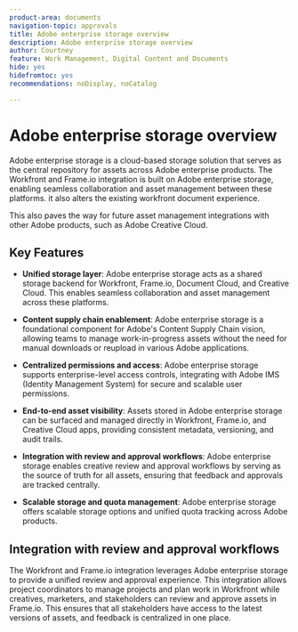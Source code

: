 ```yaml
---
product-area: documents
navigation-topic: approvals
title: Adobe enterprise storage overview
description: Adobe enterprise storage overview
author: Courtney
feature: Work Management, Digital Content and Documents
hide: yes
hidefromtoc: yes
recommendations: noDisplay, noCatalog

---
```


# Adobe enterprise storage overview

Adobe enterprise storage is a cloud-based storage solution that serves as the central repository for assets across Adobe enterprise products. The Workfront and Frame.io integration is built on Adobe enterprise storage, enabling seamless collaboration and asset management between these platforms. it also alters the existing workfront document experience.

This also paves the way for future asset management integrations with other Adobe products, such as Adobe Creative Cloud. 

## Key Features

* **Unified storage layer**: Adobe enterprise storage acts as a shared storage backend for Workfront, Frame.io, Document Cloud, and Creative Cloud. This enables seamless collaboration and asset management across these platforms.

* **Content supply chain enablement**: Adobe enterprise storage is a foundational component for Adobe's Content Supply Chain vision, allowing teams to manage work-in-progress assets without the need for manual downloads or reupload in various Adobe applications.

* **Centralized permissions and access**: Adobe enterprise storage supports enterprise-level access controls, integrating with Adobe IMS (Identity Management System) for secure and scalable user permissions.

* **End-to-end asset visibility**: Assets stored in Adobe enterprise storage can be surfaced and managed directly in Workfront, Frame.io, and Creative Cloud apps, providing consistent metadata, versioning, and audit trails.

* **Integration with review and approval workflows**: Adobe enterprise storage enables creative review and approval workflows by serving as the source of truth for all assets, ensuring that feedback and approvals are tracked centrally.

* **Scalable storage and quota management**: Adobe enterprise storage offers scalable storage options and unified quota tracking across Adobe products.

## Integration with review and approval workflows

The Workfront and Frame.io integration leverages Adobe enterprise storage to provide a unified review and approval experience. This integration allows project coordinators to manage projects and plan work in Workfront while creatives, marketers, and stakeholders can review and approve assets in Frame.io. This ensures that all stakeholders have access to the latest versions of assets, and feedback is centralized in one place.

<!--For more information about the Workfront and Frame.io integration, see [Frame.io integration overview](/help/quicksilver/review-and-approve-work/native-integrations/frame-io/frame-int-overview.md).-->